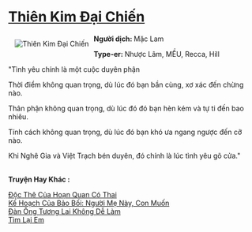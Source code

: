 <a href="https://utruyen.com/thien-kim-dai-chien/7320/" title="Thiên Kim Đại Chiến"><h1>Thiên Kim Đại Chiến</h1></a><div style="display:table"><img align="right" style="float: left; padding: 10px;" src="https://utruyen.com/images/story/200x260/thien-kim-dai-chien.jpg" alt="Thiên Kim Đại Chiến"><b>Người dịch: </b>Mặc Lam<p></p><b>Type-er: </b>Nhược Lâm, MỀU, Recca, Hill<p></p><p></p>"Tình yêu chính là một cuộc duyên phận<p></p>Thời điểm không quan trọng, dù lúc đó bạn bần cùng, xơ xác đến chừng nào.<p></p>Thân phận không quan trọng, dù lúc đó đó bạn hèn kém và tự ti đến bao nhiêu.<p></p>Tính cách không quan trọng, dù lúc đó bạn khó ưa ngang ngược đến cỡ nào.<p></p>Khi Nghê Gia và Việt Trạch bén duyên, đó chính là lúc tình yêu gõ cửa."</div><p><br><b>Truyện Hay Khác :</b></p><a href="https://utruyen.com/doc-the-cua-hoan-quan-co-thai/18638/" alt="Độc Thê Của Hoạn Quan Có Thai">Độc Thê Của Hoạn Quan Có Thai</a><br/><a href="https://www.flickr.com/photos/183745219@N08/49001488531/" alt="Kế Hoạch Của Bảo Bối: Người Mẹ Này, Con Muốn">Kế Hoạch Của Bảo Bối: Người Mẹ Này, Con Muốn</a><br/><a href="https://github.com/quanluxury/truyenhot/tree/master/truyenhay/17223/" alt="Đàn Ông Tương Lai Không Dễ Làm">Đàn Ông Tương Lai Không Dễ Làm</a><br/><a href="https://github.com/quanluxury/ngontinhhot/tree/master/truyenhay/19386/" alt="Tìm Lại Em">Tìm Lại Em</a><br/>